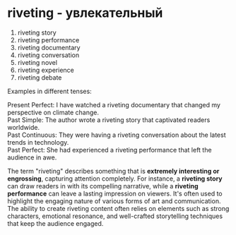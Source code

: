 # riveting - увлекательный

1. riveting story  
2. riveting performance  
3. riveting documentary  
4. riveting conversation  
5. riveting novel  
6. riveting experience  
7. riveting debate  

Examples in different tenses:

Present Perfect: I have watched a riveting documentary that changed my perspective on climate change.  
Past Simple: The author wrote a riveting story that captivated readers worldwide.  
Past Continuous: They were having a riveting conversation about the latest trends in technology.  
Past Perfect: She had experienced a riveting performance that left the audience in awe.  

The term "riveting" describes something that is **extremely interesting or engrossing**, capturing attention completely. For instance, a **riveting story** can draw readers in with its compelling narrative, while a **riveting performance** can leave a lasting impression on viewers. It's often used to highlight the engaging nature of various forms of art and communication. The ability to create riveting content often relies on elements such as strong characters, emotional resonance, and well-crafted storytelling techniques that keep the audience engaged.
